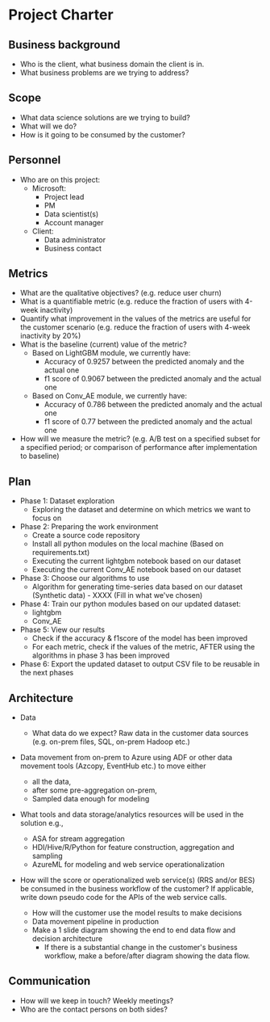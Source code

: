 # Project Charter

## Business background

* Who is the client, what business domain the client is in.
* What business problems are we trying to address?

## Scope
* What data science solutions are we trying to build?
* What will we do?
* How is it going to be consumed by the customer?

## Personnel
* Who are on this project:
	* Microsoft:
		* Project lead
		* PM
		* Data scientist(s)
		* Account manager
	* Client:
		* Data administrator
		* Business contact
	
## Metrics
* What are the qualitative objectives? (e.g. reduce user churn)
* What is a quantifiable metric  (e.g. reduce the fraction of users with 4-week inactivity)
* Quantify what improvement in the values of the metrics are useful for the customer scenario (e.g. reduce the  fraction of users with 4-week inactivity by 20%) 
* What is the baseline (current) value of the metric?
  * Based on LightGBM module, we currently have:
    * Accuracy of 0.9257 between the predicted anomaly and the actual one
    * f1 score of 0.9067 between the predicted anomaly and the actual one
  * Based on Conv_AE module, we currently have:
    * Accuracy of 0.786 between the predicted anomaly and the actual one
    * f1 score of 0.77 between the predicted anomaly and the actual one
* How will we measure the metric? (e.g. A/B test on a specified subset for a specified period; or comparison of performance after implementation to baseline)

## Plan
* Phase 1: Dataset exploration
   * Exploring the dataset and determine on which metrics we want to focus on
* Phase 2: Preparing the work environment
   * Create a source code repository
   * Install all python modules on the local machine (Based on requirements.txt)
   * Executing the current lightgbm notebook based on our dataset
   * Executing the current Conv_AE notebook based on our dataset
* Phase 3: Choose our algorithms to use
   * Algorithm for generating time-series data based on our dataset (Synthetic data) - XXXX (Fill in what we've chosen)
* Phase 4: Train our python modules based on our updated dataset:
   * lightgbm
   * Conv_AE
* Phase 5: View our results
   * Check if the accuracy & f1score of the model has been improved
   * For each metric, check if the values of the metric, AFTER using the algorithms in phase 3 has been improved
* Phase 6: Export the updated dataset to output CSV file to be reusable in the next phases

## Architecture
* Data
  * What data do we expect? Raw data in the customer data sources (e.g. on-prem files, SQL, on-prem Hadoop etc.)
* Data movement from on-prem to Azure using ADF or other data movement tools (Azcopy, EventHub etc.) to move either
  * all the data, 
  * after some pre-aggregation on-prem,
  * Sampled data enough for modeling 

* What tools and data storage/analytics resources will be used in the solution e.g.,
  * ASA for stream aggregation
  * HDI/Hive/R/Python for feature construction, aggregation and sampling
  * AzureML for modeling and web service operationalization
* How will the score or operationalized web service(s) (RRS and/or BES) be consumed in the business workflow of the customer? If applicable, write down pseudo code for the APIs of the web service calls.
  * How will the customer use the model results to make decisions
  * Data movement pipeline in production
  * Make a 1 slide diagram showing the end to end data flow and decision architecture
    * If there is a substantial change in the customer's business workflow, make a before/after diagram showing the data flow.

## Communication
* How will we keep in touch? Weekly meetings?
* Who are the contact persons on both sides?
